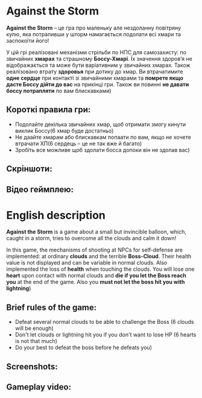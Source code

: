 # Against the Storm
**Against the Storm** – це гра про маленьку але нездоланну повітряну кулю, яка потрапивши у шторм намагається подолати всі хмари та заспокоїти його!

У цій грі реалізовані механізми стрільби по НПС для самозахисту: по звичайних **хмарах** та страшному **Боссу-Хмарі**. Їх значення здоров’я не відображається та може бути варіативним у звичайних хмарах. Також реалізовано втрату **здоровья** при дотику до хмар. Ви втрачатимите **одне сердце** при контакті зі звичайними хмарами та **помрете якщо дасте Боссу дійти до вас** на прикінці гри. Також ви повинні **не давати боссу потрапляти** по вам блискавками)

## Короткі правила гри:
-	Подолайте декілька звичайних хмар, щоб отримати змогу кинути виклик Боссу(6 хмар буде достатньо)
-	Не даайте хмарам або блискавкам попаати по вам, якщо не хочете втрачати ХП(6 сердець – це не так вже й багато)
-	Зробіть все можливе щоб здолати босса допоки він не здолав вас)

## Скріншоти:

## Відео геймплею:

# English description
**Against the Storm** is a game about a small but invincible balloon, which, caught in a storm, tries to overcome all the clouds and calm it down!

In this game, the mechanisms of shooting at NPCs for self-defense are implemented: at ordinary **clouds** and the terrible **Boss-Cloud**. Their health value is not displayed and can be variable in normal clouds. Also implemented the loss of **health** when touching the clouds. You will lose one **heart** upon contact with normal clouds and **die if you let the Boss reach you** at the end of the game. Also you **must not let the boss hit you with lightning**)

## Brief rules of the game:
- Defeat several normal clouds to be able to challenge the Boss (6 clouds will be enough)
- Don't let clouds or lightning hit you if you don't want to lose HP (6 hearts is not that much)
- Do your best to defeat the boss before he defeats you)

## Screenshots:

## Gameplay video:
